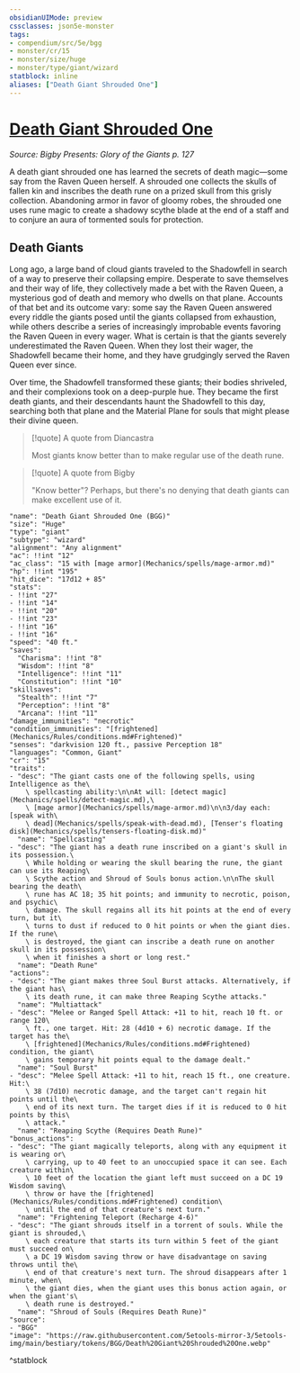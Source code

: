 ```yaml
---
obsidianUIMode: preview
cssclasses: json5e-monster
tags:
- compendium/src/5e/bgg
- monster/cr/15
- monster/size/huge
- monster/type/giant/wizard
statblock: inline
aliases: ["Death Giant Shrouded One"]
---
```

# [Death Giant Shrouded One](Mechanics\bestiary\giant/death-giant-shrouded-one-bgg.md)
*Source: Bigby Presents: Glory of the Giants p. 127*  

A death giant shrouded one has learned the secrets of death magic—some say from the Raven Queen herself. A shrouded one collects the skulls of fallen kin and inscribes the death rune on a prized skull from this grisly collection. Abandoning armor in favor of gloomy robes, the shrouded one uses rune magic to create a shadowy scythe blade at the end of a staff and to conjure an aura of tormented souls for protection.

## Death Giants

Long ago, a large band of cloud giants traveled to the Shadowfell in search of a way to preserve their collapsing empire. Desperate to save themselves and their way of life, they collectively made a bet with the Raven Queen, a mysterious god of death and memory who dwells on that plane. Accounts of that bet and its outcome vary: some say the Raven Queen answered every riddle the giants posed until the giants collapsed from exhaustion, while others describe a series of increasingly improbable events favoring the Raven Queen in every wager. What is certain is that the giants severely underestimated the Raven Queen. When they lost their wager, the Shadowfell became their home, and they have grudgingly served the Raven Queen ever since.

Over time, the Shadowfell transformed these giants; their bodies shriveled, and their complexions took on a deep-purple hue. They became the first death giants, and their descendants haunt the Shadowfell to this day, searching both that plane and the Material Plane for souls that might please their divine queen.

> [!quote] A quote from Diancastra  
> 
> Most giants know better than to make regular use of the death rune.

> [!quote] A quote from Bigby  
> 
> "Know better"? Perhaps, but there's no denying that death giants can make excellent use of it.


```statblock
"name": "Death Giant Shrouded One (BGG)"
"size": "Huge"
"type": "giant"
"subtype": "wizard"
"alignment": "Any alignment"
"ac": !!int "12"
"ac_class": "15 with [mage armor](Mechanics/spells/mage-armor.md)"
"hp": !!int "195"
"hit_dice": "17d12 + 85"
"stats":
- !!int "27"
- !!int "14"
- !!int "20"
- !!int "23"
- !!int "16"
- !!int "16"
"speed": "40 ft."
"saves":
  "Charisma": !!int "8"
  "Wisdom": !!int "8"
  "Intelligence": !!int "11"
  "Constitution": !!int "10"
"skillsaves":
  "Stealth": !!int "7"
  "Perception": !!int "8"
  "Arcana": !!int "11"
"damage_immunities": "necrotic"
"condition_immunities": "[frightened](Mechanics/Rules/conditions.md#Frightened)"
"senses": "darkvision 120 ft., passive Perception 18"
"languages": "Common, Giant"
"cr": "15"
"traits":
- "desc": "The giant casts one of the following spells, using Intelligence as the\
    \ spellcasting ability:\n\nAt will: [detect magic](Mechanics/spells/detect-magic.md),\
    \ [mage armor](Mechanics/spells/mage-armor.md)\n\n3/day each: [speak with\
    \ dead](Mechanics/spells/speak-with-dead.md), [Tenser's floating disk](Mechanics/spells/tensers-floating-disk.md)"
  "name": "Spellcasting"
- "desc": "The giant has a death rune inscribed on a giant's skull in its possession.\
    \ While holding or wearing the skull bearing the rune, the giant can use its Reaping\
    \ Scythe action and Shroud of Souls bonus action.\n\nThe skull bearing the death\
    \ rune has AC 18; 35 hit points; and immunity to necrotic, poison, and psychic\
    \ damage. The skull regains all its hit points at the end of every turn, but it\
    \ turns to dust if reduced to 0 hit points or when the giant dies. If the rune\
    \ is destroyed, the giant can inscribe a death rune on another skull in its possession\
    \ when it finishes a short or long rest."
  "name": "Death Rune"
"actions":
- "desc": "The giant makes three Soul Burst attacks. Alternatively, if the giant has\
    \ its death rune, it can make three Reaping Scythe attacks."
  "name": "Multiattack"
- "desc": "Melee or Ranged Spell Attack: +11 to hit, reach 10 ft. or range 120\
    \ ft., one target. Hit: 28 (4d10 + 6) necrotic damage. If the target has the\
    \ [frightened](Mechanics/Rules/conditions.md#Frightened) condition, the giant\
    \ gains temporary hit points equal to the damage dealt."
  "name": "Soul Burst"
- "desc": "Melee Spell Attack: +11 to hit, reach 15 ft., one creature. Hit:\
    \ 38 (7d10) necrotic damage, and the target can't regain hit points until the\
    \ end of its next turn. The target dies if it is reduced to 0 hit points by this\
    \ attack."
  "name": "Reaping Scythe (Requires Death Rune)"
"bonus_actions":
- "desc": "The giant magically teleports, along with any equipment it is wearing or\
    \ carrying, up to 40 feet to an unoccupied space it can see. Each creature within\
    \ 10 feet of the location the giant left must succeed on a DC 19 Wisdom saving\
    \ throw or have the [frightened](Mechanics/Rules/conditions.md#Frightened) condition\
    \ until the end of that creature's next turn."
  "name": "Frightening Teleport (Recharge 4-6)"
- "desc": "The giant shrouds itself in a torrent of souls. While the giant is shrouded,\
    \ each creature that starts its turn within 5 feet of the giant must succeed on\
    \ a DC 19 Wisdom saving throw or have disadvantage on saving throws until the\
    \ end of that creature's next turn. The shroud disappears after 1 minute, when\
    \ the giant dies, when the giant uses this bonus action again, or when the giant's\
    \ death rune is destroyed."
  "name": "Shroud of Souls (Requires Death Rune)"
"source":
- "BGG"
"image": "https://raw.githubusercontent.com/5etools-mirror-3/5etools-img/main/bestiary/tokens/BGG/Death%20Giant%20Shrouded%20One.webp"
```
^statblock